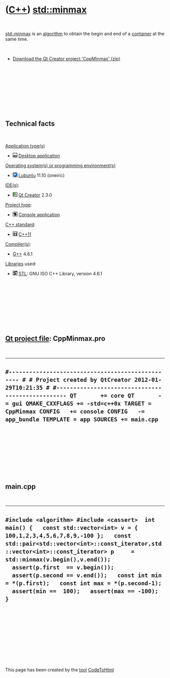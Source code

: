 



 

 

 

 

 

([C++](Cpp.md)) [std::minmax](CppMinmax.md)
=============================================

 

[std::minmax](CppMinmax.md) is an [algorithm](CppAlgorithm.md) to
obtain the begin and end of a [container](CppContainer.md) at the same
time.

 

-   [Download the Qt Creator project 'CppMinmax' (zip)](CppMinmax.zip)

 

 

 

 

 

Technical facts
---------------

 

[Application type(s)](CppApplication.md)

-   ![Desktop](PicDesktop.png) [Desktop
    application](CppDesktopApplication.md)

[Operating system(s) or programming environment(s)](CppOs.md)

-   ![Lubuntu](PicLubuntu.png) [Lubuntu](CppLubuntu.md) 11.10 (oneiric)

[IDE(s)](CppIde.md):

-   ![Qt Creator](PicQtCreator.png) [Qt Creator](CppQtCreator.md) 2.3.0

[Project type](CppQtProjectType.md):

-   ![console](PicConsole.png) [Console
    application](CppConsoleApplication.md)

[C++ standard](CppStandard.md):

-   ![C++11](PicCpp11.png) [C++11](Cpp11.md)

[Compiler(s)](CppCompiler.md):

-   [G++](CppGpp.md) 4.6.1

[Libraries](CppLibrary.md) used:

-   ![STL](PicStl.png) [STL](CppStl.md): GNU ISO C++ Library, version
    4.6.1

 

 

 

 

 

[Qt project file](CppQtProjectFile.md): CppMinmax.pro
------------------------------------------------------

 

  ---------------------------------------------------------------------------------------------------------------------------------------------------------------------------------------------------------------------------------------------------------------------------------------------------------------------------------
  ` #------------------------------------------------- # # Project created by QtCreator 2012-01-29T10:21:35 # #------------------------------------------------- QT       += core QT       -= gui QMAKE_CXXFLAGS += -std=c++0x TARGET = CppMinmax CONFIG   += console CONFIG   -= app_bundle TEMPLATE = app SOURCES += main.cpp `
  ---------------------------------------------------------------------------------------------------------------------------------------------------------------------------------------------------------------------------------------------------------------------------------------------------------------------------------

 

 

 

 

 

main.cpp
--------

 

  ------------------------------------------------------------------------------------------------------------------------------------------------------------------------------------------------------------------------------------------------------------------------------------------------------------------------------------------------------------------------------------------------------------------------------------
  ` #include <algorithm> #include <cassert>  int main() {   const std::vector<int> v = { 100,1,2,3,4,5,6,7,8,9,-100 };   const std::pair<std::vector<int>::const_iterator,std::vector<int>::const_iterator> p     = std::minmax(v.begin(),v.end());   assert(p.first  == v.begin());   assert(p.second == v.end());   const int min = *(p.first);   const int max = *(p.second-1);   assert(min ==  100);   assert(max == -100); } `
  ------------------------------------------------------------------------------------------------------------------------------------------------------------------------------------------------------------------------------------------------------------------------------------------------------------------------------------------------------------------------------------------------------------------------------------

 

 

 

 

 





 




This page has been created by the [tool](Tools.md)
[CodeToHtml](ToolCodeToHtml.md)
